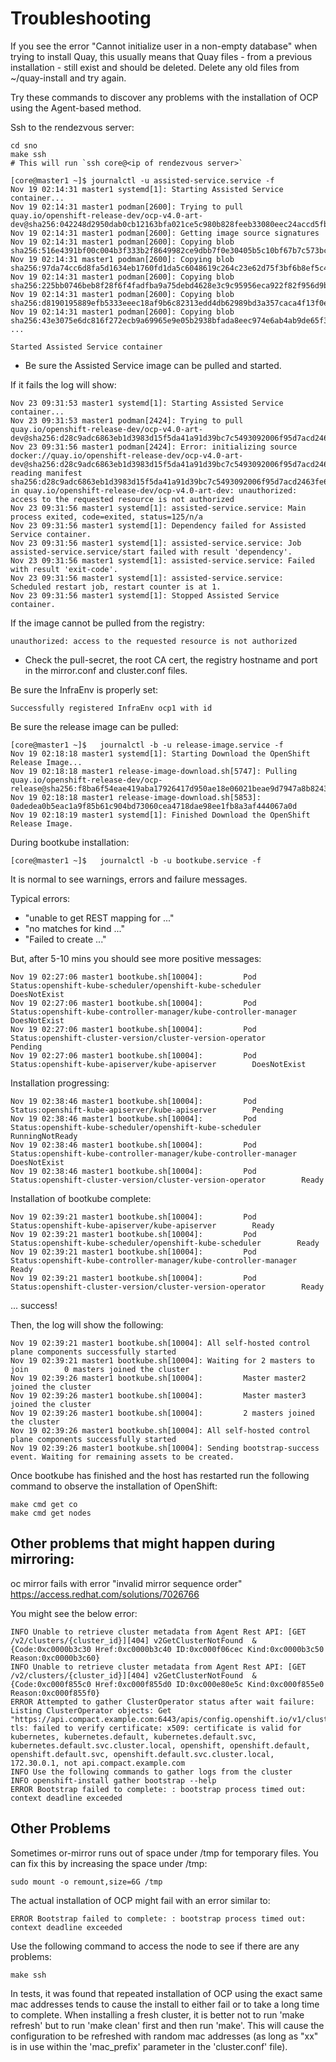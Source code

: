 # Troubleshooting 

If you see the error "Cannot initialize user in a non-empty database" when trying to install Quay, this usually means that Quay files - from a previous installation - still exist 
and should be deleted.  Delete any old files from ~/quay-install and try again.

Try these commands to discover any problems with the installation of OCP using the Agent-based method.

Ssh to the rendezvous server:

```
cd sno
make ssh
# This will run `ssh core@<ip of rendezvous server>`

[core@master1 ~]$ journalctl -u assisted-service.service -f 
Nov 19 02:14:31 master1 systemd[1]: Starting Assisted Service container...
Nov 19 02:14:31 master1 podman[2600]: Trying to pull quay.io/openshift-release-dev/ocp-v4.0-art-dev@sha256:042248d2950dab0cb12163bfa021ce5c980b828feeb33080eec24accd5fb8adc...
Nov 19 02:14:31 master1 podman[2600]: Getting image source signatures
Nov 19 02:14:31 master1 podman[2600]: Copying blob sha256:516e4391bf00c004b3f333b2f8649982ce9dbb7f0e30405b5c10bf67b7c573bc
Nov 19 02:14:31 master1 podman[2600]: Copying blob sha256:97da74cc6d8fa5d1634eb1760fd1da5c6048619c264c23e62d75f3bf6b8ef5c4
Nov 19 02:14:31 master1 podman[2600]: Copying blob sha256:225bb0746beb8f28f6f4fadfba9a75debd4628e3c9c95956eca922f82f956d9b
Nov 19 02:14:31 master1 podman[2600]: Copying blob sha256:d8190195889efb5333eeec18af9b6c82313edd4db62989bd3a357caca4f13f0e
Nov 19 02:14:31 master1 podman[2600]: Copying blob sha256:43e3075e6dc816f272ecb9a69965e9e05b2938bfada8eec974e6ab4ab9de65f3
...

Started Assisted Service container
```

- Be sure the Assisted Service image can be pulled and started.

If it fails the log will show:

```
Nov 23 09:31:53 master1 systemd[1]: Starting Assisted Service container...
Nov 23 09:31:53 master1 podman[2424]: Trying to pull quay.io/openshift-release-dev/ocp-v4.0-art-dev@sha256:d28c9adc6863eb1d3983d15f5da41a91d39bc7c5493092006f95d7acd2463fe6...
Nov 23 09:31:56 master1 podman[2424]: Error: initializing source docker://quay.io/openshift-release-dev/ocp-v4.0-art-dev@sha256:d28c9adc6863eb1d3983d15f5da41a91d39bc7c5493092006f95d7acd2463fe6: reading manifest sha256:d28c9adc6863eb1d3983d15f5da41a91d39bc7c5493092006f95d7acd2463fe6 in quay.io/openshift-release-dev/ocp-v4.0-art-dev: unauthorized: access to the requested resource is not authorized
Nov 23 09:31:56 master1 systemd[1]: assisted-service.service: Main process exited, code=exited, status=125/n/a
Nov 23 09:31:56 master1 systemd[1]: Dependency failed for Assisted Service container.
Nov 23 09:31:56 master1 systemd[1]: assisted-service.service: Job assisted-service.service/start failed with result 'dependency'.
Nov 23 09:31:56 master1 systemd[1]: assisted-service.service: Failed with result 'exit-code'.
Nov 23 09:31:56 master1 systemd[1]: assisted-service.service: Scheduled restart job, restart counter is at 1.
Nov 23 09:31:56 master1 systemd[1]: Stopped Assisted Service container.
```


If the image cannot be pulled from the registry:

```
unauthorized: access to the requested resource is not authorized
```
- Check the pull-secret, the root CA cert, the registry hostname and port in the mirror.conf and cluster.conf files. 

Be sure the InfraEnv is properly set:

```
Successfully registered InfraEnv ocp1 with id
```

Be sure the release image can be pulled:

```
[core@master1 ~]$   journalctl -b -u release-image.service -f
Nov 19 02:18:18 master1 systemd[1]: Starting Download the OpenShift Release Image...
Nov 19 02:18:18 master1 release-image-download.sh[5747]: Pulling quay.io/openshift-release-dev/ocp-release@sha256:f8ba6f54eae419aba17926417d950ae18e06021beae9d7947a8b8243ad48353a...
Nov 19 02:18:18 master1 release-image-download.sh[5853]: 0adedea0b5eac1a9f85b61c904bd73060cea4718dae98ee1fb8a3af444067a0d
Nov 19 02:18:19 master1 systemd[1]: Finished Download the OpenShift Release Image.
```

During bootkube installation:

```
[core@master1 ~]$   journalctl -b -u bootkube.service -f
```

It is normal to see warnings, errors and failure messages.  

Typical errors:
- "unable to get REST mapping for ..."
- "no matches for kind ..." 
- "Failed to create ..."

But, after 5-10 mins you should see more positive messages:

```
Nov 19 02:27:06 master1 bootkube.sh[10004]:         Pod Status:openshift-kube-scheduler/openshift-kube-scheduler        DoesNotExist
Nov 19 02:27:06 master1 bootkube.sh[10004]:         Pod Status:openshift-kube-controller-manager/kube-controller-manager        DoesNotExist
Nov 19 02:27:06 master1 bootkube.sh[10004]:         Pod Status:openshift-cluster-version/cluster-version-operator        Pending
Nov 19 02:27:06 master1 bootkube.sh[10004]:         Pod Status:openshift-kube-apiserver/kube-apiserver        DoesNotExist
```

Installation progressing:

```
Nov 19 02:38:46 master1 bootkube.sh[10004]:         Pod Status:openshift-kube-apiserver/kube-apiserver        Pending
Nov 19 02:38:46 master1 bootkube.sh[10004]:         Pod Status:openshift-kube-scheduler/openshift-kube-scheduler        RunningNotReady
Nov 19 02:38:46 master1 bootkube.sh[10004]:         Pod Status:openshift-kube-controller-manager/kube-controller-manager        DoesNotExist
Nov 19 02:38:46 master1 bootkube.sh[10004]:         Pod Status:openshift-cluster-version/cluster-version-operator        Ready
```

Installation of bootkube complete:
```
Nov 19 02:39:21 master1 bootkube.sh[10004]:         Pod Status:openshift-kube-apiserver/kube-apiserver        Ready
Nov 19 02:39:21 master1 bootkube.sh[10004]:         Pod Status:openshift-kube-scheduler/openshift-kube-scheduler        Ready
Nov 19 02:39:21 master1 bootkube.sh[10004]:         Pod Status:openshift-kube-controller-manager/kube-controller-manager        Ready
Nov 19 02:39:21 master1 bootkube.sh[10004]:         Pod Status:openshift-cluster-version/cluster-version-operator        Ready
```

... success!

Then, the log will show the following: 

```
Nov 19 02:39:21 master1 bootkube.sh[10004]: All self-hosted control plane components successfully started
Nov 19 02:39:21 master1 bootkube.sh[10004]: Waiting for 2 masters to join        0 masters joined the cluster
Nov 19 02:39:26 master1 bootkube.sh[10004]:         Master master2 joined the cluster                                                                                    
Nov 19 02:39:26 master1 bootkube.sh[10004]:         Master master3 joined the cluster                                                                                    
Nov 19 02:39:26 master1 bootkube.sh[10004]:         2 masters joined the cluster
Nov 19 02:39:26 master1 bootkube.sh[10004]: All self-hosted control plane components successfully started
Nov 19 02:39:26 master1 bootkube.sh[10004]: Sending bootstrap-success event. Waiting for remaining assets to be created.
```

Once bootkube has finished and the host has restarted run the following command to observe the installation of OpenShift:

```
make cmd get co
make cmd get nodes
```

## Other problems that might happen during mirroring: 

oc mirror fails with error "invalid mirror sequence order"
https://access.redhat.com/solutions/7026766

You might see the below error:

```
INFO Unable to retrieve cluster metadata from Agent Rest API: [GET /v2/clusters/{cluster_id}][404] v2GetClusterNotFound  &{Code:0xc0000b3c30 Href:0xc0000b3c40 ID:0xc000f06cec Kind:0xc0000b3c50 Reason:0xc0000b3c60} 
INFO Unable to retrieve cluster metadata from Agent Rest API: [GET /v2/clusters/{cluster_id}][404] v2GetClusterNotFound  &{Code:0xc000f855c0 Href:0xc000f855d0 ID:0xc000e80e5c Kind:0xc000f855e0 Reason:0xc000f855f0} 
ERROR Attempted to gather ClusterOperator status after wait failure: Listing ClusterOperator objects: Get "https://api.compact.example.com:6443/apis/config.openshift.io/v1/clusteroperators": tls: failed to verify certificate: x509: certificate is valid for kubernetes, kubernetes.default, kubernetes.default.svc, kubernetes.default.svc.cluster.local, openshift, openshift.default, openshift.default.svc, openshift.default.svc.cluster.local, 172.30.0.1, not api.compact.example.com 
INFO Use the following commands to gather logs from the cluster 
INFO openshift-install gather bootstrap --help    
ERROR Bootstrap failed to complete: : bootstrap process timed out: context deadline exceeded 
```

## Other Problems

Sometimes or-mirror runs out of space under /tmp for temporary files.  You can fix this by increasing the space under /tmp:

```
sudo mount -o remount,size=6G /tmp
```

The actual installation of OCP might fail with an error similar to:

```
ERROR Bootstrap failed to complete: : bootstrap process timed out: context deadline exceeded
```

Use the following command to access the node to see if there are any problems:
```
make ssh
```

In tests, it was found that repeated installation of OCP using the exact same mac addresses tends to cause the install to either fail or to take a long time to complete.
When installing a fresh cluster, it is better not to run 'make refresh' but to run 'make clean' first and then run 'make'. This will cause the configuration to be refreshed with random mac addresses (as long as "xx" is in use within the 'mac_prefix' parameter in the 'cluster.conf' file).


